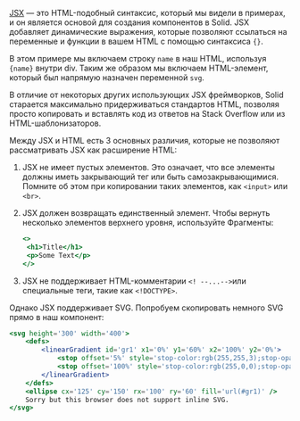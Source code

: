 [JSX](https://ru.reactjs.org/docs/introducing-jsx.html) — это HTML-подобный синтаксис, который мы видели в примерах, и он является основой для создания компонентов в Solid.
JSX добавляет динамические выражения, которые позволяют ссылаться на переменные и функции в вашем HTML с помощью синтаксиса `{}`.

В этом примере мы включаем строку `name` в наш HTML, используя `{name}` внутри div. Таким же образом мы включаем HTML-элемент, который был напрямую назначен переменной `svg`.

В отличие от некоторых других использующих JSX фреймворков, Solid старается максимально придерживаться стандартов HTML, позволяя просто копировать и вставлять код из ответов на Stack Overflow или из HTML-шаблонизаторов.

Между JSX и HTML есть 3 основных различия, которые не позволяют рассматривать JSX как расширение HTML:

1. JSX не имеет пустых элементов. Это означает, что все элементы должны иметь закрывающий тег или быть самозакрывающимися. Помните об этом при копировании таких элементов, как `<input>` или `<br>`.
2. JSX должен возвращать единственный элемент. Чтобы вернуть несколько элементов верхнего уровня, используйте Фрагменты:

   ```jsx
   <>
   	<h1>Title</h1>
   	<p>Some Text</p>
   </>
   ```

3. JSX не поддерживает HTML-комментарии `<! --...-->`или специальные теги, такие как `<!DOCTYPE>`.

Однако JSX поддерживает SVG. Попробуем скопировать немного SVG прямо в наш компонент:

```jsx
<svg height='300' width='400'>
	<defs>
		<linearGradient id='gr1' x1='0%' y1='60%' x2='100%' y2='0%'>
			<stop offset='5%' style='stop-color:rgb(255,255,3);stop-opacity:1' />
			<stop offset='100%' style='stop-color:rgb(255,0,0);stop-opacity:1' />
		</linearGradient>
	</defs>
	<ellipse cx='125' cy='150' rx='100' ry='60' fill='url(#gr1)' />
	Sorry but this browser does not support inline SVG.
</svg>
```
